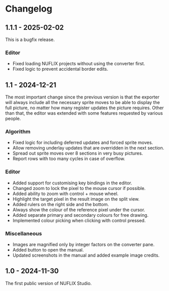# Changelog

## 1.1.1 - 2025-02-02

This is a bugfix release.

### Editor

* Fixed loading NUFLIX projects without using the converter first.
* Fixed logic to prevent accidental border edits.

## 1.1 - 2024-12-21

The most important change since the previous version is that the exporter will always include all the necessary sprite moves to be able to display the full picture, no matter how many register updates the picture requires. Other than that, the editor was extended with some features requested by various people.

### Algorithm

* Fixed logic for including deferred updates and forced sprite moves.
* Allow removing underlay updates that are overridden in the next section.
* Spread out sprite moves over 8 sections in very busy pictures.
* Report rows with too many cycles in case of overflow.

### Editor

* Added support for customising key bindings in the editor.
* Changed zoom to lock the pixel to the mouse cursor if possible.
* Added ability to zoom with control + mouse wheel.
* Highlight the target pixel in the result image on the split view.
* Added rulers on the right side and the bottom.
* Always show the colour of the reference pixel under the cursor.
* Added separate primary and secondary colours for free drawing.
* Implemented colour picking when clicking with control pressed.

### Miscellaneous

* Images are magnified only by integer factors on the converter pane.
* Added button to open the manual.
* Updated screenshots in the manual and added example image credits.

## 1.0 - 2024-11-30

The first public version of NUFLIX Studio.